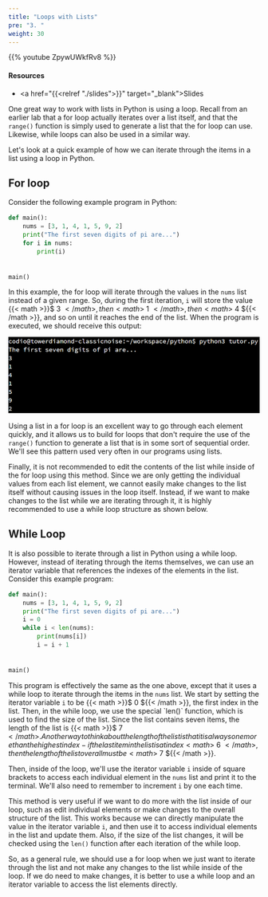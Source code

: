 ```yaml
---
title: "Loops with Lists"
pre: "3. "
weight: 30
---
```


{{% youtube ZpywUWkfRv8 %}}

<!-- Old: SOz8zKt2jnU -->

#### Resources

* <a href="{{<relref "./slides">}}" target="_blank">Slides</a>

One great way to work with lists in Python is using a loop. Recall from an earlier lab that a for loop actually iterates over a list itself, and that the `range()` function is simply used to generate a list that the for loop can use. Likewise, while loops can also be used in a similar way. 

Let's look at a quick example of how we can iterate through the items in a list using a loop in Python.

## For loop

Consider the following example program in Python:

```python
def main():
    nums = [3, 1, 4, 1, 5, 9, 2]
    print("The first seven digits of pi are...")
    for i in nums:
        print(i)


main()
```

In this example, the for loop will iterate through the values in the `nums` list instead of a given range. So, during the first iteration, `i` will store the value {{< math >}}$ 3 ${{< /math >}}, then {{< math >}}$ 1 ${{< /math >}}, then {{< math >}}$ 4 ${{< /math >}}, and so on until it reaches the end of the list. When the program is executed, we should receive this output:

![Output 1](/images/07/output1.png?classes=border,shadow)

Using a list in a for loop is an excellent way to go through each element quickly, and it allows us to build for loops that don't require the use of the `range()` function to generate a list that is in some sort of sequential order. We'll see this pattern used very often in our programs using lists.

Finally, it is not recommended to edit the contents of the list while inside of the for loop using this method. Since we are only getting the individual values from each list element, we cannot easily make changes to the list itself without causing issues in the loop itself. Instead, if we want to make changes to the list while we are iterating through it, it is highly recommended to use a while loop structure as shown below. 

## While Loop

It is also possible to iterate through a list in Python using a while loop. However, instead of iterating through the items themselves, we can use an iterator variable that references the indexes of the elements in the list. Consider this example program:

```python
def main():
    nums = [3, 1, 4, 1, 5, 9, 2]
    print("The first seven digits of pi are...")
    i = 0
    while i < len(nums):
        print(nums[i])
        i = i + 1


main()
```

This program is effectively the same as the one above, except that it uses a while loop to iterate through the items in the `nums` list. We start by setting the iterator variable `i` to be {{< math >}}$ 0 ${{< /math >}}, the first index in the list. Then, in the while loop, we use the special `len()` function, which is used to find the size of the list. Since the list contains seven items, the length of the list is {{< math >}}$ 7 ${{< /math >}}. Another way to think about the length of the list is that it is always one more than the highest index - if the last item in the list is at index {{< math >}}$ 6 ${{< /math >}}, then the length of the list overall must be {{< math >}}$ 7 ${{< /math >}}. 

Then, inside of the loop, we'll use the iterator variable `i` inside of square brackets to access each individual element in the `nums` list and print it to the terminal. We'll also need to remember to increment `i` by one each time. 

This method is very useful if we want to do more with the list inside of our loop, such as edit individual elements or make changes to the overall structure of the list. This works because we can directly manipulate the value in the iterator variable `i`, and then use it to access individual elements in the list and update them. Also, if the size of the list changes, it will be checked using the `len()` function after each iteration of the while loop.

So, as a general rule, we should use a for loop when we just want to iterate through the list and not make any changes to the list while inside of the loop. If we do need to make changes, it is better to use a while loop and an iterator variable to access the list elements directly. 